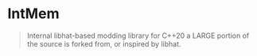 # IntMem

> Internal libhat-based modding library for C++20
> a LARGE portion of the source is forked from, or inspired by libhat.

